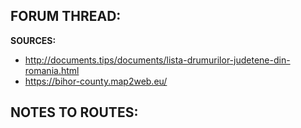 ﻿**FORUM THREAD:**
- 


**SOURCES:**
- http://documents.tips/documents/lista-drumurilor-judetene-din-romania.html
- https://bihor-county.map2web.eu/


**NOTES TO ROUTES:**
- 
